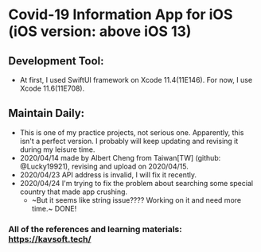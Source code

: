 # Covid-19 Information App for iOS (iOS version: above iOS 13)

## Development Tool:
  * At first, I used SwiftUI framework on Xcode 11.4(11E146). For now, I use Xcode 11.6(11E708). <br>

## Maintain Daily:
  * This is one of my practice projects, not serious one. Apparently, this isn't a perfect version. I probably will keep updating and revising it during my leisure time.<br>
  * 2020/04/14 made by Albert Cheng from Taiwan[TW] (github: @Lucky19921), revising and upload on 2020/04/15.<br>
  * 2020/04/23 API address is invalid, I will fix it recently.<br>
  * 2020/04/24 I'm trying to fix the problem about searching some special country that made app crushing.<br>
    * ~But it seems like string issue???? Working on it and need more time.~ DONE!<br>

### All of the references and learning materials: https://kavsoft.tech/

